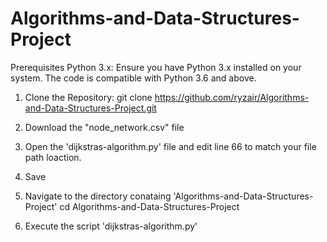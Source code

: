 # Algorithms-and-Data-Structures-Project

Prerequisites
Python 3.x: Ensure you have Python 3.x installed on your system. The code is compatible with Python 3.6 and above.

1. Clone the Repository:
git clone https://github.com/ryzair/Algorithms-and-Data-Structures-Project.git


2. Download the "node_network.csv" file
   
4. Open the 'dijkstras-algorithm.py' file and edit line 66 to match your file path loaction.
5. Save

6. Navigate to the directory conataing 'Algorithms-and-Data-Structures-Project'
cd Algorithms-and-Data-Structures-Project

7. Execute the script 'dijkstras-algorithm.py'
